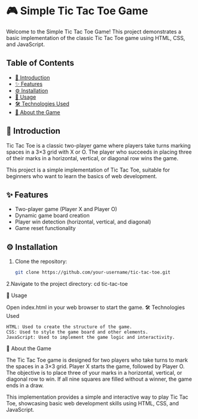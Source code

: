 # 🎮 Simple Tic Tac Toe Game

Welcome to the Simple Tic Tac Toe Game! This project demonstrates a basic implementation of the classic Tic Tac Toe game using HTML, CSS, and JavaScript.

## Table of Contents

- [📖 Introduction](#introduction)
- [✨ Features](#features)
- [⚙️ Installation](#installation)
- [🚀 Usage](#usage)
- [🛠 Technologies Used](#technologies-used)
- [🎲 About the Game](#about-the-game)

## 📖 Introduction

Tic Tac Toe is a classic two-player game where players take turns marking spaces in a 3×3 grid with X or O. The player who succeeds in placing three of their marks in a horizontal, vertical, or diagonal row wins the game.

This project is a simple implementation of Tic Tac Toe, suitable for beginners who want to learn the basics of web development.

## ✨ Features

- Two-player game (Player X and Player O)
- Dynamic game board creation
- Player win detection (horizontal, vertical, and diagonal)
- Game reset functionality

## ⚙️ Installation

1. Clone the repository:
   ```bash
   git clone https://github.com/your-username/tic-tac-toe.git

2.Navigate to the project directory:
  cd tic-tac-toe

🚀 Usage

Open index.html in your web browser to start the game.
🛠 Technologies Used

    HTML: Used to create the structure of the game.
    CSS: Used to style the game board and other elements.
    JavaScript: Used to implement the game logic and interactivity.

🎲 About the Game

The Tic Tac Toe game is designed for two players who take turns to mark the spaces in a 3×3 grid. Player X starts the game, followed by Player O. The objective is to place three of your marks in a horizontal, vertical, or diagonal row to win. If all nine squares are filled without a winner, the game ends in a draw.

This implementation provides a simple and interactive way to play Tic Tac Toe, showcasing basic web development skills using HTML, CSS, and JavaScript.
